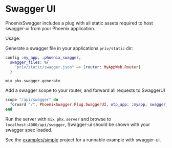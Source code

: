 # Swagger UI

PhoenixSwagger includes a plug with all static assets required to host swagger-ui from your Phoenix application.

Usage:

Generate a swagger file in your applications `priv/static` dir:

```elixir
config :my_app, :phoenix_swagger,
  swagger_files: %{
    "priv/static/swagger.json" => [router: MyAppWeb.Router]
  }
```

```
mix phx.swagger.generate
```

Add a swagger scope to your router, and forward all requests to SwaggerUI

```elixir
scope "/api/swagger" do
  forward "/", PhoenixSwagger.Plug.SwaggerUI, otp_app: :myapp, swagger_file: "swagger.json"
end
```

Run the server with `mix phx.server` and browse to `localhost:4000/api/swagger`,
Swagger-ui should be shown with your swagger spec loaded.

See the [examples/simple](https://github.com/xerions/phoenix_swagger/tree/master/examples/simple) project for a runnable example with swagger-ui.
